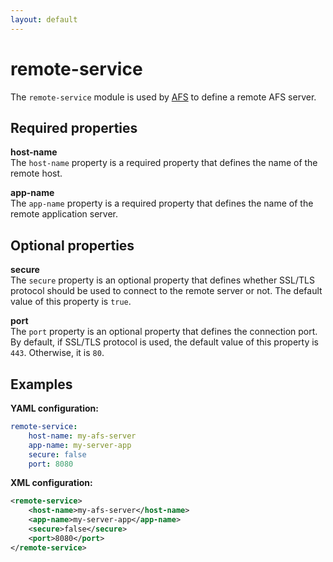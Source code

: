 ```yaml
---
layout: default
---
```


# remote-service

The `remote-service` module is used by [AFS]() to define a remote AFS server.

## Required properties

**host-name**  
The `host-name` property is a required property that defines the name of the remote host.

**app-name**  
The `app-name` property is a required property that defines the name of the remote application server.

## Optional properties

**secure**  
The `secure` property is an optional property that defines whether SSL/TLS protocol should be used to connect to the remote server or not. The default value of this property is `true`.

**port**  
The `port` property is an optional property that defines the connection port. By default, if SSL/TLS protocol is used, the default value of this property is `443`. Otherwise, it is `80`.

## Examples

**YAML configuration:**
```yaml
remote-service:
    host-name: my-afs-server
    app-name: my-server-app
    secure: false
    port: 8080
```

**XML configuration:**
```xml
<remote-service>
    <host-name>my-afs-server</host-name>
    <app-name>my-server-app</app-name>
    <secure>false</secure>
    <port>8080</port>
</remote-service>
```

